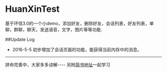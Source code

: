 # HuanXinTest

基于环信3.0的一个小demo，添加好友，删除好友，会话列表，好友列表，单聊，群聊，聊天，发送语音，文字，图片等等功能.

##Update Log
- 2016-5-5 初步增加了会话页面的功能，能获得当前内存中的消息。













---
拼命完善中，大家多多谅解----
另附[简书地址](http://www.jianshu.com/users/85973c3d2045/latest_articles)一起学习
